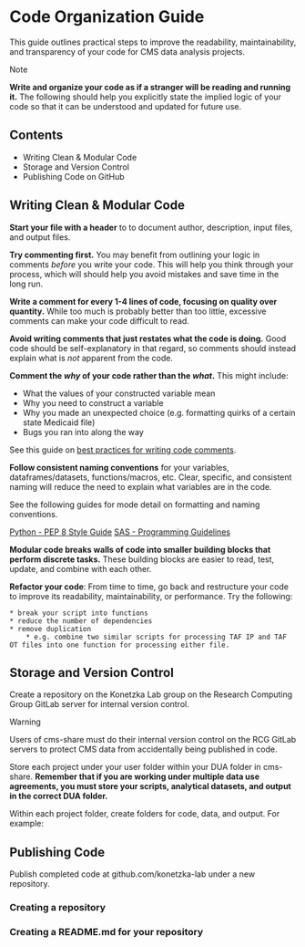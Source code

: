 # Code Organization Guide

This guide outlines practical steps to improve the readability, maintainability, and transparency of your code for CMS data analysis projects. 

> [!NOTE]
> **Write and organize your code as if a stranger will be reading and running it.** The following should help you explicitly state the implied logic of your code so that it can be understood and updated for future use. 


## Contents 
* Writing Clean & Modular Code
* Storage and Version Control
* Publishing Code on GitHub





## Writing Clean & Modular Code

**Start your file with a header** to to document author, description, input files, and output files. 

**Try commenting first.** You may benefit from outlining your logic in comments *before* you write your code. This will help you think through your process, which will should help you avoid mistakes and save time in the long run. 

**Write a comment for every 1-4 lines of code, focusing on quality over quantity.** While too much is probably better than too little, excessive comments can make your code difficult to read. 

**Avoid writing comments that just restates what the code is doing.** Good code should be self-explanatory in that regard, so comments should instead explain what is *not* apparent from the code. 

**Comment the *why* of your code rather than the *what*.** This might include: 

* What the values of your constructed variable mean 
* Why you need to construct a variable 
* Why you made an unexpected choice (e.g. formatting quirks of a certain state Medicaid file)
* Bugs you ran into along the way

See this guide on [best practices for writing code comments](https://stackoverflow.blog/2021/12/23/best-practices-for-writing-code-comments/). 

**Follow consistent naming conventions** for your variables, dataframes/datasets, functions/macros, etc.
Clear, specific, and consistent naming will reduce the need to explain what variables are in the code. 

See the following guides for mode detail on formatting and naming conventions. 

[Python - PEP 8 Style Guide](https://peps.python.org/pep-0008/)
[SAS - Programming Guidelines](https://support.sas.com/resources/papers/proceedings/proceedings/sugi31/123-31.pdf)

**Modular code breaks walls of code into smaller building blocks that perform discrete tasks.** These building blocks are easier to read, test, update, and combine with each other. 

**Refactor your code**: From time to time, go back and restructure your code to improve its readability, maintainability, or performance. Try the following: 

	* break your script into functions 
	* reduce the number of dependencies 
	* remove duplication
		* e.g. combine two similar scripts for processing TAF IP and TAF OT files into one function for processing either file. 




## Storage and Version Control


Create a repository on the Konetzka Lab group on the Research Computing Group GitLab server for internal version control. 

> [!WARNING]
> Users of cms-share must do their internal version control on the RCG GitLab servers to protect CMS data from accidentally being published in code. 


Store each project under your user folder within your DUA folder in cms-share. **Remember that if you are working under multiple data use agreements, you must store your scripts, analytical datasets, and output in the correct DUA folder.** 

Within each project folder, create folders for code, data, and output. For example: 


  


## Publishing Code

Publish completed code at github.com/konetzka-lab under a new repository. 

### Creating a repository
### Creating a README.md for your repository 
